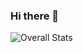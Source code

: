 ### Hi there 👋

<!--
**amaalhov/amaalhov** is a ✨ _special_ ✨ repository because its `README.md` (this file) appears on your GitHub profile.

Here are some ideas to get you started:

- 🔭 I’m currently working on ...
- 🌱 I’m currently learning ...
- 👯 I’m looking to collaborate on ...
- 🤔 I’m looking for help with ...
- 💬 Ask me about ...
- 📫 How to reach me: ...
- 😄 Pronouns: ...
- ⚡ Fun fact: ...
-->

<!-- ![Visitor](https://visitor-badge.laobi.icu/badge?page_id=amaalhov.amaalhov) -->

![Overall Stats](https://github-readme-stats.vercel.app/api?username=amaalhov&count_private=true&show_icons=true&hide=contribs)

<!-- ![Top Langs](https://github-readme-stats.vercel.app/api/top-langs/?username=amaalhov&layout=compact) -->

<!-- <a href="<LinkedInURL>">![LinkedIn](https://img.shields.io/badge/LinkedIn-0077B5?style=for-the-badge&logo=linkedin&logoColor=white)</a> -->